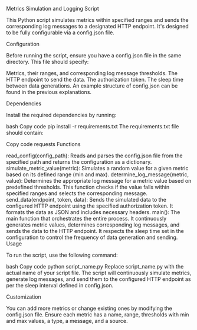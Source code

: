 Metrics Simulation and Logging Script

This Python script simulates metrics within specified ranges and sends the corresponding log messages to a designated HTTP endpoint. It's designed to be fully configurable via a config.json file.

Configuration

Before running the script, ensure you have a config.json file in the same directory. This file should specify:

Metrics, their ranges, and corresponding log message thresholds.
The HTTP endpoint to send the data.
The authorization token.
The sleep time between data generations.
An example structure of config.json can be found in the previous explanations.

Dependencies

Install the required dependencies by running:

bash
Copy code
pip install -r requirements.txt
The requirements.txt file should contain:

Copy code
requests
Functions

read_config(config_path): Reads and parses the config.json file from the specified path and returns the configuration as a dictionary.
simulate_metric_value(metric): Simulates a random value for a given metric based on its defined range (min and max).
determine_log_message(metric, value): Determines the appropriate log message for a metric value based on predefined thresholds. This function checks if the value falls within specified ranges and selects the corresponding message.
send_data(endpoint, token, data): Sends the simulated data to the configured HTTP endpoint using the specified authorization token. It formats the data as JSON and includes necessary headers.
main(): The main function that orchestrates the entire process. It continuously generates metric values, determines corresponding log messages, and sends the data to the HTTP endpoint. It respects the sleep time set in the configuration to control the frequency of data generation and sending.
Usage

To run the script, use the following command:

bash
Copy code
python script_name.py
Replace script_name.py with the actual name of your script file. The script will continuously simulate metrics, generate log messages, and send them to the configured HTTP endpoint as per the sleep interval defined in config.json.

Customization

You can add more metrics or change existing ones by modifying the config.json file. Ensure each metric has a name, range, thresholds with min and max values, a type, a message, and a source.
